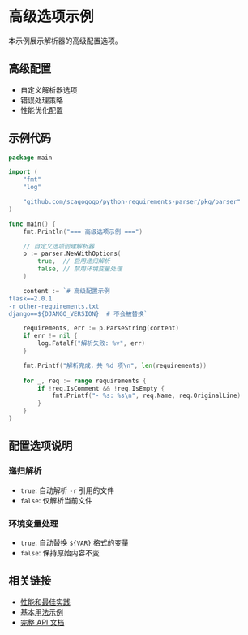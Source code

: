 # 高级选项示例

本示例展示解析器的高级配置选项。

## 高级配置

- 自定义解析器选项
- 错误处理策略
- 性能优化配置

## 示例代码

```go
package main

import (
	"fmt"
	"log"

	"github.com/scagogogo/python-requirements-parser/pkg/parser"
)

func main() {
	fmt.Println("=== 高级选项示例 ===")

	// 自定义选项创建解析器
	p := parser.NewWithOptions(
		true,  // 启用递归解析
		false, // 禁用环境变量处理
	)

	content := `# 高级配置示例
flask==2.0.1
-r other-requirements.txt
django==${DJANGO_VERSION}  # 不会被替换`

	requirements, err := p.ParseString(content)
	if err != nil {
		log.Fatalf("解析失败: %v", err)
	}

	fmt.Printf("解析完成，共 %d 项\n", len(requirements))
	
	for _, req := range requirements {
		if !req.IsComment && !req.IsEmpty {
			fmt.Printf("- %s: %s\n", req.Name, req.OriginalLine)
		}
	}
}
```

## 配置选项说明

### 递归解析
- `true`: 自动解析 `-r` 引用的文件
- `false`: 仅解析当前文件

### 环境变量处理
- `true`: 自动替换 `${VAR}` 格式的变量
- `false`: 保持原始内容不变

## 相关链接

- [性能和最佳实践](/PERFORMANCE_AND_BEST_PRACTICES.md)
- [基本用法示例](basic-usage.md)
- [完整 API 文档](/API.md)
